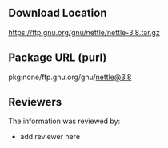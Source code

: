 ## Download Location

https://ftp.gnu.org/gnu/nettle/nettle-3.8.tar.gz

## Package URL (purl)

pkg:none/ftp.gnu.org/gnu/nettle@3.8

## Reviewers

The information was reviewed by:

* add reviewer here
